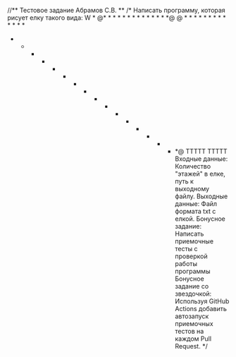 //** Тестовое задание Абрамов С.В. **
/* Написать программу, которая рисует елку такого вида:
                W
                *
           @* * * * *
        * * * * * * * * *@
   @ * * * * * * * * * * * * *
* * * * * * * * * * * * * * * * *@
              TTTTT
              TTTTT
Входные данные: Количество "этажей" в елке, путь к выходному файлу.
Выходные данные: Файл формата txt с елкой.
Бонусное задание: Написать приемочные тесты с проверкой работы программы
Бонусное задание со звездочкой: Используя GitHub Actions добавить автозапуск
приемочных тестов на каждом Pull Request.
*/